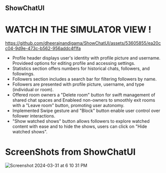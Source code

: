 ## ShowChatUI
# WATCH IN THE SIMULATOR VIEW !

https://github.com/dheerajnandigama/ShowChatUI/assets/53605855/ea20cc04-9d9e-473c-b562-956addc4f1fa

* Profile header displays user's identity with profile picture and username. Provideed options for editing profile and accessing settings.
* Statistics section offers numbers for historical chats, followers, and followings.
* Followers section includes a search bar for filtering followers by name.
* Followers are presented with profile picture, username, and type (individual or room).
* Offered room owners a "Delete room" button for swift management of shared chat spaces and Enableed non-owners to smoothly exit rooms with a "Leave room" button, promoting user autonomy.
* Implemented Swipe gesture and "Block" button enable user control over follower interactions.
* "Show watched shows" button allows followers to explore watched content with ease and to hide the shows, users can click on "Hide watched shows".

# ScreenShots from ShowChatUI
![Screenshot 2024-03-31 at 6 10 31 PM](https://github.com/dheerajnandigama/ShowChatUI/assets/53605855/0e5fe1c1-2eba-4df0-9509-73685c38a89d)
